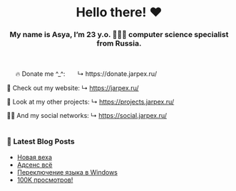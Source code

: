 <h1 align="center"> Hello there! ❤️</h1>
<h3 align="center">My name is Asya, I’m 23 y.o. 👩🏻‍💻 computer science specialist from Russia.</h3>
<br/>
<br/>
&nbsp;&nbsp;&nbsp;&nbsp;&nbsp;🔥 Donate me ^_^:
&nbsp;&nbsp;&nbsp;&nbsp;&nbsp;&nbsp;↳ https://donate.jarpex.ru/

🌸 Check out my website:
↳ https://jarpex.ru/

🌱 Look at my other projects:
↳ https://projects.jarpex.ru/

👧🏻 And my social networks:
↳ https://social.jarpex.ru/
<br/>
<br/>

### 📕 Latest Blog Posts

<!-- BLOG-POST-LIST:START -->

- [Новая веха](https://blog.jarpex.ru/novaya-vexa/)
- [Адсенс всё](https://blog.jarpex.ru/adsens-vsyo/)
- [Переключение языка в Windows](https://blog.jarpex.ru/pereklyuchenie-yazyka-v-windows/)
- [100K просмотров!](https://blog.jarpex.ru/100k-prosmotrov/)
<!-- BLOG-POST-LIST:END -->
